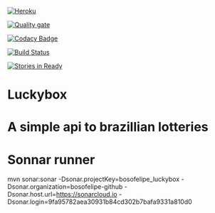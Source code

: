 [![Heroku](http://heroku-shields.herokuapp.com/luckybox)](https://luckybox-prod.herokuapp.com/luckybox/swagger-ui.html)

[![Quality gate](https://sonarcloud.io/api/project_badges/quality_gate?project=bosofelipe_luckybox)](https://sonarcloud.io/dashboard?id=bosofelipe_luckybox)

[![Codacy Badge](https://api.codacy.com/project/badge/Grade/ca35b1b2384440a1a793c51f25303310)](https://www.codacy.com/app/felipethiagoboso/newkoala-api?utm_source=github.com&amp;utm_medium=referral&amp;utm_content=bosofelipe/newkoala-api&amp;utm_campaign=Badge_Grade)

[![Build Status](https://travis-ci.org/bosofelipe/luckybox.svg?branch=master)](https://travis-ci.org/bosofelipe/luckybox)

[![Stories in Ready](https://badge.waffle.io/bosofelipe/luckybox.svg?label=ready&title=Ready)](http://waffle.io/bosofelipe/luckybox)


# Luckybox

# A simple api to brazillian lotteries

# Sonnar runner

mvn sonar:sonar   -Dsonar.projectKey=bosofelipe_luckybox   -Dsonar.organization=bosofelipe-github   -Dsonar.host.url=https://sonarcloud.io   -Dsonar.login=9fa95782aea30931b84cd302b7bafa9331a810d0